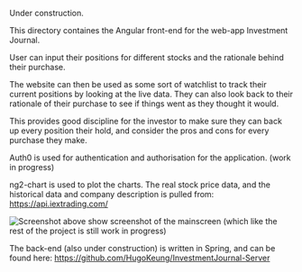 Under construction.

This directory containes the Angular front-end for the web-app Investment Journal.

User can input their positions for different stocks and the rationale behind their purchase.

The website can then be used as some sort of watchlist to track their current positions by looking at the live data.
They can also look back to their rationale of their purchase to see if things went as they thought it would.

This provides good discipline for the investor to make sure they can back up every position their hold, and consider the pros and cons for every purchase they make.

Auth0 is used for authentication and authorisation for the application. (work in progress)

ng2-chart is used to plot the charts. The real stock price data, and the historical data and company description is pulled from: https://api.iextrading.com/

![Screenshot](https://i.imgur.com/NN86gU0.png )
above show screenshot of the mainscreen (which like the rest of the project is still work in progress)

The back-end (also under construction) is written in Spring, and can be found here:
https://github.com/HugoKeung/InvestmentJournal-Server
